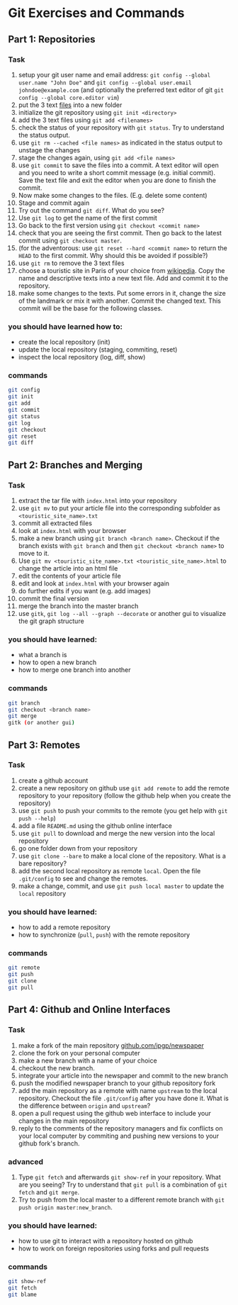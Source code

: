 # Git Exercises and Commands
## Part 1: Repositories
### Task
1. setup your git user name and email address:
  `git config --global user.name "John Doe"` and 
  `git config --global user.email johndoe@example.com` (and optionally the
  preferred text editor of git `git config --global core.editor vim`)
2. put the 3 text [files](https://github.com/IPGP/git_class/tree/master/example)
  into a new folder
3. initialize the git repository using `git init <directory>`
4. add the 3 text files using `git add <filenames>`
5. check the status of your repository with `git status`. Try to understand
  the status output.
6. use `git rm --cached <file names>` as indicated in the status output to
   unstage the changes
7. stage the changes again, using `git add <file names>`
8. use `git commit` to save the files into a commit. A text editor will open
  and you need to write a short commit message (e.g. initial commit). Save
  the text file and exit the editor when you are done to finish the commit.
9. Now make some changes to the files. (E.g. delete some content)
10. Stage and commit again
11. Try out the command `git diff`. What do you see?
12. Use `git log` to get the name of the first commit
13. Go back to the first version using `git checkout <commit name>`
14. check that you are seeing the first commit. Then go back to the latest
    commit using `git checkout master`.
15. (for the adventorous: use `git reset --hard <commit name>` to return the
  `HEAD` to the first commit. Why should this be avoided if possible?)
16. use `git rm` to remove the 3 text files
17. choose a touristic site in Paris of your choice from
  [wikipedia](https://en.wikipedia.org/wiki/List_of_tourist_attractions_in_Paris).
  Copy the name and descriptive texts into a new text file.
  Add and commit it to the repository.
18. make some changes to the texts. Put some errors in it, change the size
  of the landmark or mix it with another. Commit the changed text. This commit
  will be the base for the following classes.

### you should have learned how to:
* create the local repository (init)
* update the local repository (staging, commiting, reset)
* inspect the local repository (log, diff, show)

### commands
```bash
git config
git init
git add
git commit
git status
git log
git checkout
git reset
git diff
```

## Part 2: Branches and Merging
### Task
1. extract the tar file with `index.html` into your repository
2. use `git mv` to put your article file into the corresponding subfolder
  as `<touristic_site_name>.txt`
3. commit all extracted files
4. look at `index.html` with your browser
5. make a new branch using `git branch <branch name>`. Checkout if the branch
   exists with `git branch` and then `git checkout <branch name>` to move to it.
6. Use `git mv <touristic_site_name>.txt <touristic_site_name>.html` to change the article
  into an html file
7. edit the contents of your article file
8. edit and look at `index.html` with your browser again
9. do further edits if you want (e.g. add images)
10. commit the final version
11. merge the branch into the master branch
12. use `gitk`, `git log --all --graph --decorate` or another gui to visualize
    the git graph structure

### you should have learned:
* what a branch is
* how to open a new branch
* how to merge one branch into another

### commands
```bash
git branch
git checkout <branch name>
git merge
gitk (or another gui)
```

## Part 3: Remotes
### Task
1. create a github account
2. create a new repository on github
   use `git add remote` to add the remote repository to your repository (follow
   the github help when you create the repository)
3. use `git push` to push your commits to the remote (you get help with
   `git push --help`)
4. add a file `README.md` using the github online interface
5. use `git pull` to download and merge the new version into the local repository
6. go one folder down from your repository
7. use `git clone --bare` to make a local clone of the repository. What is
   a bare repository?
8. add the second local repository as remote `local`. Open the file
   `.git/config` to see and change the remotes.
9. make a change, commit, and use `git push local master` to update the
   `local` repository

### you should have learned:
* how to add a remote repository
* how to synchronize (`pull`, `push`) with the remote repository

### commands
```bash
git remote
git push
git clone
git pull
```

## Part 4: Github and Online Interfaces
### Task
1. make a fork of the main repository
  [github.com/ipgp/newspaper](https://github.com/ipgp/newspaper)
2. clone the fork on your personal computer
3. make a new branch with a name of your choice
4. checkout the new branch.
5. integrate your article into the newspaper and commit to the new branch
6. push the modified newspaper branch to your github repository fork
7. add the main repository as a remote with name `upstream` to the local
  repository. Checkout the file `.git/config` after you have done it. What
  is the difference between `origin` and `upstream`?
8. open a pull request using the github web interface to include your changes
  in the main repository
9. reply to the comments of the repository managers and fix conflicts on
  your local computer by commiting and pushing new versions to your github
  fork's branch.

### advanced
1. Type `git fetch` and afterwards `git show-ref` in your repository.
   What are you seeing? Try to understand that `git pull` is a combination
   of `git fetch` and `git merge`.
2. Try to push from the local master to a different remote branch with
   `git push origin master:new_branch`.

### you should have learned:
* how to use git to interact with a repository hosted on github
* how to work on foreign repositories using forks and pull requests

### commands
```bash
git show-ref
git fetch
git blame
```
